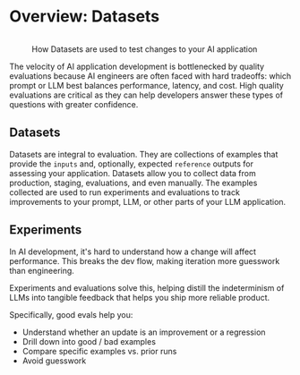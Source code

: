 # Overview: Datasets

<figure><img src="https://storage.googleapis.com/arize-assets/phoenix/assets/images/evaluator.png" alt=""><figcaption><p>How Datasets are used to test changes to your AI application</p></figcaption></figure>

The velocity of AI application development is bottlenecked by quality evaluations because AI engineers are often faced with hard tradeoffs: which prompt or LLM best balances performance, latency, and cost. High quality evaluations are critical as they can help developers answer these types of questions with greater confidence.

## Datasets

Datasets are integral to evaluation. They are collections of examples that provide the `inputs` and, optionally, expected `reference` outputs for assessing your application. Datasets allow you to collect data from production, staging, evaluations, and even manually. The examples collected are used to run experiments and evaluations to track improvements to your prompt, LLM, or other parts of your LLM application.

## Experiments

In AI development, it's hard to understand how a change will affect performance. This breaks the dev flow, making iteration more guesswork than engineering.

Experiments and evaluations solve this, helping distill the indeterminism of LLMs into tangible feedback that helps you ship more reliable product.

Specifically, good evals help you:

* Understand whether an update is an improvement or a regression
* Drill down into good / bad examples
* Compare specific examples vs. prior runs
* Avoid guesswork
